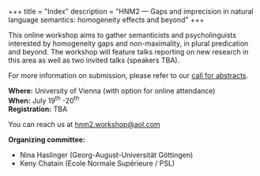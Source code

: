 +++
title = "Index"
description = "HNM2 — Gaps and imprecision in natural language semantics: homogeneity effects and beyond"
+++



This online workshop aims to gather semanticists and psycholinguists interested by homogeneity gaps and non-maximality, in plural predication and beyond. The workshop will feature talks reporting on new research in this area as well as two invited talks (speakers TBA).

For more information on submission, please refer to our [call for abstracts](/call).

<!-- **⚠ Submission deadline extended to Sept. 22 ⚠** -->

**Where:** University of Vienna (with option for online attendance)  
**When:** July 19<sup>th</sup> -20<sup>th</sup>  
**Registration:** TBA

You can reach us at [hnm2.workshop@aol.com](mailto:hnm2.workshop@aol.com)

**Organizing committee:** 

  - Nina Haslinger (Georg-August-Universität Göttingen)
  - Keny Chatain   (Ecole Normale Supérieure / PSL)


